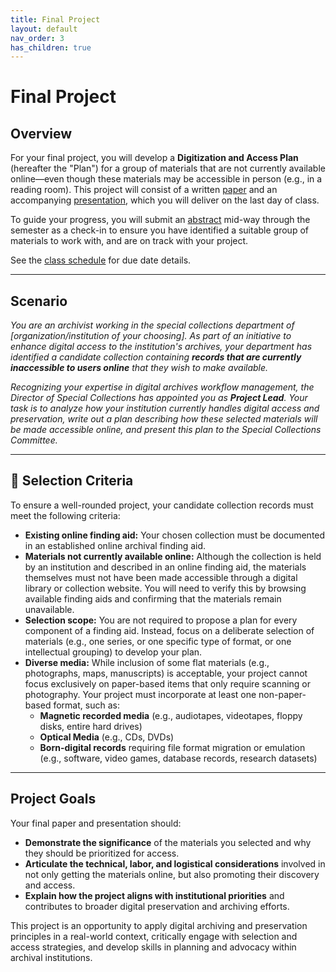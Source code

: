 ```yaml
---
title: Final Project
layout: default
nav_order: 3
has_children: true
---
```


# Final Project

## Overview

For your final project, you will develop a **Digitization and Access Plan** (hereafter the "Plan") for a group of materials that are not currently available online—even though these materials may be accessible in person (e.g., in a reading room). This project will consist of a written <a href="https://digital-archives.github.io/HISTGA1011/final_project/paper_structure" target="_blank">paper</a> and an accompanying <a href="https://digital-archives.github.io/HISTGA1011/final_project/presentation" target="_blank">presentation</a>, which you will deliver on the last day of class.

To guide your progress, you will submit an <a href="https://digital-archives.github.io/HISTGA1011/final_project/abstract" target="_blank">abstract</a> mid-way through the semester as a check-in to ensure you have identified a suitable group of materials to work with, and are on track with your project. 

See the <a href="https://digital-archives.github.io/HISTGA1011/schedule/" target="_blank">class schedule</a> for due date details.

---

## Scenario

_You are an archivist working in the special collections department of [organization/institution of your choosing]. As part of an initiative to enhance digital access to the institution's archives, your department has identified a candidate collection containing **records that are currently inaccessible to users online** that they wish to make available._

_Recognizing your expertise in digital archives workflow management, the Director of Special Collections has appointed you as **Project Lead**. Your task is to analyze how your institution currently handles digital access and preservation, write out a plan describing how these selected materials will be made accessible online, and present this plan to the Special Collections Committee._

---

## 📌 Selection Criteria

To ensure a well-rounded project, your candidate collection records must meet the following criteria:

- **Existing online finding aid:** Your chosen collection must be documented in an established online archival finding aid.
- **Materials not currently available online:** Although the collection is held by an institution and described in an online finding aid, the materials themselves must not have been made accessible through a digital library or collection website. You will need to verify this by browsing available finding aids and confirming that the materials remain unavailable.
- **Selection scope:** You are not required to propose a plan for every component of a finding aid. Instead, focus on a deliberate selection of materials (e.g., one series, or one specific type of format, or one intellectual grouping) to develop your plan.
- **Diverse media:** While inclusion of some flat materials (e.g., photographs, maps, manuscripts) is acceptable, your project cannot focus exclusively on paper-based items that only require scanning or photography. Your project must incorporate at least one non-paper-based format, such as:
  - **Magnetic recorded media** (e.g., audiotapes, videotapes, floppy disks, entire hard drives)
  - **Optical Media** (e.g., CDs, DVDs)
  - **Born-digital records** requiring file format migration or emulation (e.g., software, video games, database records, research datasets)

---

## Project Goals

Your final paper and presentation should:
- **Demonstrate the significance** of the materials you selected and why they should be prioritized for access.
- **Articulate the technical, labor, and logistical considerations** involved in not only getting the materials online, but also promoting their discovery and access.
- **Explain how the project aligns with institutional priorities** and contributes to broader digital preservation and archiving efforts.

This project is an opportunity to apply digital archiving and preservation principles in a real-world context, critically engage with selection and access strategies, and develop skills in planning and advocacy within archival institutions.